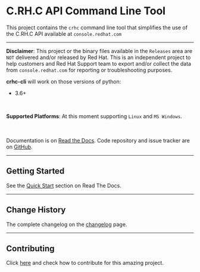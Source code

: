 # C.RH.C API Command Line Tool

This project contains the `crhc` command line tool that simplifies the use of the C.RH.C API available at `console.redhat.com`

---

**Disclaimer**: This project or the binary files available in the `Releases` area are `NOT` delivered and/or released by Red Hat. This is an independent project to help customers and Red Hat Support team to export and/or collect the data from `console.redhat.com` for reporting or troubleshooting purposes.
<br>

**crhc-cli** will work on those versions of python:
- 3.6+
<br>

**Supported Platforms**: At this moment supporting `Linux` and `MS Windows`.
<br><br><br>


Documentation is on [Read the Docs](https://crhc-cli.readthedocs.io). Code repository and issue tracker are on [GitHub](https://github.com/C-RH-C/crhc-cli/).

---
Getting Started
---------------
See the [Quick Start](https://crhc-cli.readthedocs.io/en/latest/quickstart.html) section on Read The Docs.

---
Change History
--------------
The complete changelog on the [changelog](https://crhc-cli.readthedocs.io/en/latest/changelog.html) page.

---
Contributing
------------
Click [here](https://crhc-cli.readthedocs.io/en/latest/contribution.html) and check how to contribute for this amazing project.